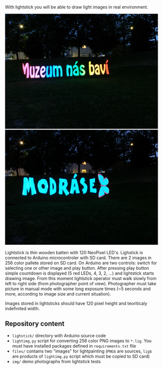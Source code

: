 With lightstick you will be able to draw light images in real environment.

![Image from lightstick tests](img/muzeum.jpg)
![Image from lightstick tests](img/modrasek.jpg)

Lightstick is thin wooden batten with 120 NeoPixel LED's. Lighstick is connected 
to Arduino microcontroler with SD card. There are 2 images in 256 color pallete 
stored on SD card. On Arduino are two controls: switch for selecting one or 
other image and play button. After pressing play button simple countdown is 
displayed (5 red LEDs, 4, 3, 2, ...) and lightstick starts drawing image.
From this moment lightstick operator must walk slowly from left to right side
(from photographer point of view). Photographer must take picture in manual mode 
with some long exposure times (~5 seconds and more, according to image size
and current situation).

Images stored in lightsticks should have 120 pixel height and teoriticaly 
indefinited width.

## Repository content

* `lighstick/` directory with Arduino source code
* `lightimg.py` script for converting 256 color PNG images to `*.lig`. You must 
  have installed packages defined in `requirements.txt` file
* `files/` contains two "images" for lightpainting (`PNG`s are sources, `lig`s 
  are products of `lightimg.py` script which must be copied to SD card)
* `img/` demo photographs from lightstick tests
